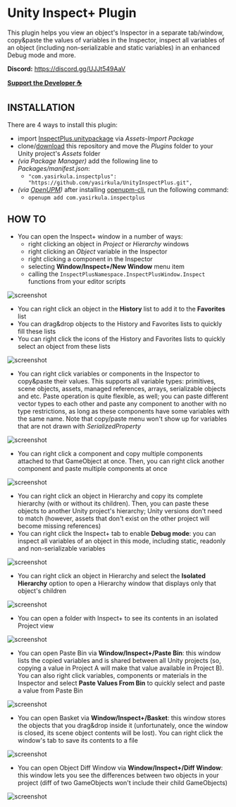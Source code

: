 # Unity Inspect+ Plugin

This plugin helps you view an object's Inspector in a separate tab/window, copy&paste the values of variables in the Inspector, inspect all variables of an object (including non-serializable and static variables) in an enhanced Debug mode and more.

**Discord:** https://discord.gg/UJJt549AaV

**[Support the Developer ☕](https://yasirkula.itch.io/unity3d)**

## INSTALLATION

There are 4 ways to install this plugin:

- import [InspectPlus.unitypackage](https://github.com/yasirkula/UnityInspectPlus/releases) via *Assets-Import Package*
- clone/[download](https://github.com/yasirkula/UnityInspectPlus/archive/master.zip) this repository and move the *Plugins* folder to your Unity project's *Assets* folder
- *(via Package Manager)* add the following line to *Packages/manifest.json*:
  - `"com.yasirkula.inspectplus": "https://github.com/yasirkula/UnityInspectPlus.git",`
- *(via [OpenUPM](https://openupm.com))* after installing [openupm-cli](https://github.com/openupm/openupm-cli), run the following command:
  - `openupm add com.yasirkula.inspectplus`

## HOW TO

- You can open the Inspect+ window in a number of ways: 
  - right clicking an object in *Project* or *Hierarchy* windows
  - right clicking an *Object* variable in the Inspector
  - right clicking a component in the Inspector
  - selecting **Window/Inspect+/New Window** menu item
  - calling the `InspectPlusNamespace.InspectPlusWindow.Inspect` functions from your editor scripts

![screenshot](Images/InspectPlusWindow.png)

- You can right click an object in the **History** list to add it to the **Favorites** list
- You can drag&drop objects to the History and Favorites lists to quickly fill these lists
- You can right click the icons of the History and Favorites lists to quickly select an object from these lists

![screenshot](Images/FavoritesList.png)

- You can right click variables or components in the Inspector to copy&paste their values. This supports all variable types: primitives, scene objects, assets, managed references, arrays, serializable objects and etc. Paste operation is quite flexible, as well; you can paste different vector types to each other and paste any component to another with no type restrictions, as long as these components have some variables with the same name. Note that copy/paste menu won't show up for variables that are not drawn with *SerializedProperty*

![screenshot](Images/CopyProperties.png)

- You can right click a component and copy multiple components attached to that GameObject at once. Then, you can right click another component and paste multiple components at once

![screenshot](Images/CopyMultipleComponents.gif)

- You can right click an object in Hierarchy and copy its complete hierarchy (with or without its children). Then, you can paste these objects to another Unity project's hierarchy; Unity versions don't need to match (however, assets that don't exist on the other project will become missing references)
- You can right click the Inspect+ tab to enable **Debug mode**: you can inspect all variables of an object in this mode, including static, readonly and non-serializable variables

![screenshot](Images/DebugMode.png)

- You can right click an object in Hierarchy and select the **Isolated Hierarchy** option to open a Hierarchy window that displays only that object's children

![screenshot](Images/IsolatedHierarchy.png)

- You can open a folder with Inspect+ to see its contents in an isolated Project view

![screenshot](Images/IsolatedFolder.png)

- You can open Paste Bin via **Window/Inspect+/Paste Bin**: this window lists the copied variables and is shared between all Unity projects (so, copying a value in Project A will make that value available in Project B). You can also right click variables, components or materials in the Inspector and select **Paste Values From Bin** to quickly select and paste a value from Paste Bin

![screenshot](Images/PasteFromBin.png)

- You can open Basket via **Window/Inspect+/Basket**: this window stores the objects that you drag&drop inside it (unfortunately, once the window is closed, its scene object contents will be lost). You can right click the window's tab to save its contents to a file

![screenshot](Images/Basket.png)

- You can open Object Diff Window via **Window/Inspect+/Diff Window**: this window lets you see the differences between two objects in your project (diff of two GameObjects won't include their child GameObjects)

![screenshot](Images/DiffWindow.png)

